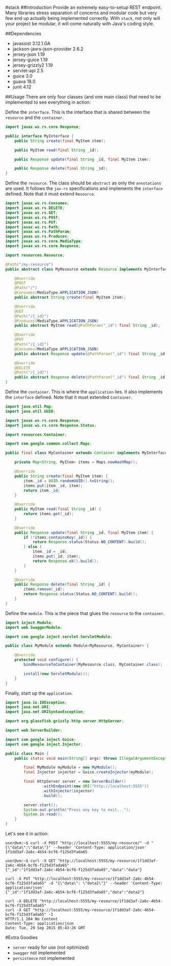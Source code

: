 #stack
##Introduction
Provide an extremely easy-to-setup REST endpoint. Many libraries stress separation of concerns and modular code but very few end up actually being implemented correctly. With `stack`, not only will your project be modular, it will come naturally with Java's coding style.

##Dependencies
* javassist 3.12.1.GA
* jackson-jaxrs-json-provider 2.6.2
* jersey-json 1.19
* jersey-guice 1.19
* jersey-grizzly2 1.19
* servlet-api 2.5
* guice 3.0
* guava 18.0
* junit 4.12

##Usage
There are only four classes (and one main class) that need to be implemented to see everything in action:

Define the `interface`. This is the interface that is shared between the `resource` and the `container`.
```java
import javax.ws.rs.core.Response;

public interface MyInterface {
    public String create(final MyItem item);

    public MyItem read(final String _id);

    public Response update(final String _id, final MyItem item);

    public Response delete(final String _id);
}
```

Define the `resource`. The class should be `abstract` as only the `annotations` are used. It follows the `jax-rs` specifications and implements the `interface` defined. Note that it must extend `Resource`.
```java
import javax.ws.rs.Consumes;
import javax.ws.rs.DELETE;
import javax.ws.rs.GET;
import javax.ws.rs.POST;
import javax.ws.rs.PUT;
import javax.ws.rs.Path;
import javax.ws.rs.PathParam;
import javax.ws.rs.Produces;
import javax.ws.rs.core.MediaType;
import javax.ws.rs.core.Response;

import resources.Resource;

@Path("/my-resource")
public abstract class MyResource extends Resource implements MyInterface {

    @Override
    @POST
    @Path("/")
    @Consumes(MediaType.APPLICATION_JSON)
    public abstract String create(final MyItem item);

    @Override
    @GET
    @Path("/{_id}")
    @Produces(MediaType.APPLICATION_JSON)
    public abstract MyItem read(@PathParam("_id") final String _id);

    @Override
    @PUT
    @Path("/{_id}")
    @Consumes(MediaType.APPLICATION_JSON)
    public abstract Response update(@PathParam("_id") final String _id, final MyItem item);

    @Override
    @DELETE
    @Path("/{_id}")
    public abstract Response delete(@PathParam("_id") final String _id);
}

```

Define the `container`. This is where the `application` lies. It also implements the `interface` defined. Note that it must extended `Container`.
```java
import java.util.Map;
import java.util.UUID;

import javax.ws.rs.core.Response;
import javax.ws.rs.core.Response.Status;

import resources.Container;

import com.google.common.collect.Maps;

public final class MyContainer extends Container implements MyInterface {

    private Map<String, MyItem> items = Maps.newHashMap();

    @Override
    public String create(final MyItem item) {
        item._id = UUID.randomUUID().toString();
        items.put(item._id, item);
        return item._id;
    }

    @Override
    public MyItem read(final String _id) {
        return items.get(_id);
    }

    @Override
    public Response update(final String _id, final MyItem item) {
        if (!items.containsKey(_id)) {
            return Response.status(Status.NO_CONTENT).build();
        } else {
            item._id = _id;
            items.put(_id, item);
            return Response.ok().build();
        }
    }

    @Override
    public Response delete(final String _id) {
        items.remove(_id);
        return Response.status(Status.NO_CONTENT).build();
    }
}
```

Define the `module`. This is the piece that glues the `resource` to the `container`.
```java
import inject.Module;
import web.SwaggerModule;

import com.google.inject.servlet.ServletModule;

public class MyModule extends Module<MyResource, MyContainer> {

    @Override
    protected void configure() {
        bindResourceToContainer(MyResource.class, MyContainer.class);

        install(new ServletModule());
    }
}
```

Finally, start up the `application`.
```java
import java.io.IOException;
import java.net.URI;
import java.net.URISyntaxException;

import org.glassfish.grizzly.http.server.HttpServer;

import web.ServerBuilder;

import com.google.inject.Guice;
import com.google.inject.Injector;

public class Main {
    public static void main(String[] args) throws IllegalArgumentException, IOException, URISyntaxException {

        final MyModule myModule = new MyModule();
        final Injector injector = Guice.createInjector(myModule);

        final HttpServer server = new ServerBuilder()
                .withEndpoint(new URI("http://localhost:5555"))
                .withInjector(injector)
                .build();

        server.start();
        System.out.println("Press any key to exit...");
        System.in.read();
    }
}
```

Let's see it in action:
```
user@vm:~$ curl -X POST "http://localhost:5555/my-resource/" -d "{\"data\":\"data\"}" --header 'Content-Type: application/json'
1f1dd3af-2a6c-4b54-bcf6-f125d3fada65

user@vm:~$ curl -X GET "http://localhost:5555/my-resource/1f1dd3af-2a6c-4b54-bcf6-f125d3fada65"
{"_id":"1f1dd3af-2a6c-4b54-bcf6-f125d3fada65","data":"data"}

curl -X PUT "http://localhost:5555/my-resource/1f1dd3af-2a6c-4b54-bcf6-f125d3fada65" -d "{\"data\": \"data2\"}" --header 'Content-Type: application/json'
{"_id":"1f1dd3af-2a6c-4b54-bcf6-f125d3fada65","data":"data2"}

curl -X DELETE "http://localhost:5555/my-resource/1f1dd3af-2a6c-4b54-bcf6-f125d3fada65"
curl -X GET "http://localhost:5555/my-resource/1f1dd3af-2a6c-4b54-bcf6-f125d3fada65" -I
HTTP/1.1 204 No Content
Content-Type: application/json
Date: Tue, 29 Sep 2015 05:43:26 GMT
```

#Extra Goodies
* `server` ready for use (not optimized)
* `swagger` not implemented
* `persistence` not implemented